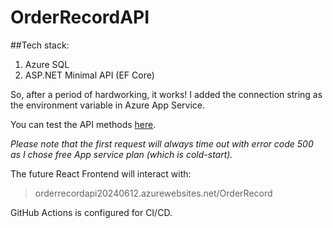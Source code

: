 # OrderRecordAPI

##Tech stack:
1. Azure SQL
2. ASP.NET Minimal API (EF Core)

So, after a period of hardworking, it works! I added the connection string as the environment variable in Azure App Service.

You can test the API methods [here](orderrecordapi20240612.azurewebsites.net/Swagger).

_Please note that the first request will always time out with error code 500 as I chose free App service plan (which is cold-start)._

The future React Frontend will interact with:
> orderrecordapi20240612.azurewebsites.net/OrderRecord


GitHub Actions is configured for CI/CD.
